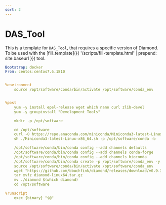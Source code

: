 ```yaml
---
sort: 2
---
```

# DAS_Tool

This is a template for `DAS_Tool`, that requires a specific version of Diamond.
To be used with the
[fill_template]({{ '/scripts/fill-template.html' | prepend: site.baseurl }}) tool.

```yaml
Bootstrap: docker
From: centos:centos7.6.1810


%environment
    source /opt/software/conda/bin/activate /opt/software/conda_env


%post
    yum -y install epel-release wget which nano curl zlib-devel
    yum -y groupinstall "Development Tools"

    mkdir -p /opt/software

    cd /opt/software
    curl -O https://repo.anaconda.com/miniconda/Miniconda3-latest-Linux-x86_64.sh
    sh ./Miniconda3-latest-Linux-x86_64.sh -p /opt/software/conda -b

    /opt/software/conda/bin/conda config --add channels defaults
    /opt/software/conda/bin/conda config --add channels conda-forge
    /opt/software/conda/bin/conda config --add channels bioconda
    /opt/software/conda/bin/conda create -p /opt/software/conda_env -y {package}={version}    
    source /opt/software/conda/bin/activate /opt/software/conda_env
    wget "https://github.com/bbuchfink/diamond/releases/download/v0.9.34/diamond-linux64.tar.gz"
    tar xvfz diamond-linux64.tar.gz
    mv ./diamond $(which diamond)
    cd /opt/software

%runscript
    exec {binary} "$@"
```
